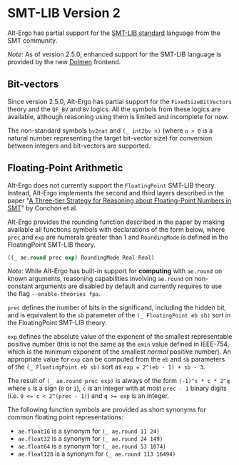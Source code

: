 
# SMT-LIB Version 2

Alt-Ergo has partial support for the [SMT-LIB
standard](http://smtlib.cs.uiowa.edu/papers/smt-lib-reference-v2.6-r2017-07-18.pdf)
language from the SMT community.

*Note*: As of version 2.5.0, enhanced support for the SMT-LIB language is
provided by the new [Dolmen](http://gbury.github.io/dolmen/) frontend.

## Bit-vectors

Since version 2.5.0, Alt-Ergo has partial support for the `FixedSizeBitVectors`
theory and the `QF_BV` and `BV` logics. All the symbols from these logics are
available, although reasoning using them is limited and incomplete for now.

The non-standard symbols `bv2nat` and `(_ int2bv n)` (where `n >
0` is a natural number representing the target bit-vector size) for conversion
between integers and bit-vectors are supported.

## Floating-Point Arithmetic

Alt-Ergo does not currently support the `FloatingPoint` SMT-LIB theory.
Instead, Alt-Ergo implements the second and third layers described in the paper
"[A Three-tier Strategy for Reasoning about Floating-Point Numbers in
SMT](https://inria.hal.science/hal-01522770)" by Conchon et al.

Alt-Ergo provides the rounding function described in the paper by making
available all functions symbols with declarations of the form below, where
`prec` and `exp` are numerals greater than 1 and `RoundingMode` is defined in
the FloatingPoint SMT-LIB theory.

```lisp
((_ ae.round prec exp) RoundingMode Real Real)
```

*Note*: While Alt-Ergo has built-in support for **computing** with `ae.round`
on known arguments, reasoning capabilities involving `ae.round` on non-constant
arguments are disabled by default and currently requires to use the flag
`--enable-theories fpa`.

`prec` defines the number of bits in the significand, including the hidden bit,
and is equivalent to the `sb` parameter of the `(_ FloatingPoint eb sb)` sort
in the FloatingPoint SMT-LIB theory.

`exp` defines the absolute value of the exponent of the smallest representable
positive number (this is not the same as the `emin` value defined in IEEE-754,
which is the minimum exponent of the smallest *normal* positive number). An
appropriate value for `exp` can be computed from the `eb` and `sb` parameters
of the `(_ FloatingPoint eb sb)` sort as `exp = 2^(eb - 1) + sb - 3`.

The result of `(_ ae.round prec exp)` is always of the form `(-1)^s * c * 2^q`
where `s` is a sign (`0` or `1`), `c` is an integer with at most `prec - 1`
binary digits (i.e. `0 <= c < 2^(prec - 1)`) and `q >= exp` is an integer.

The following function symbols are provided as short synonyms for common
floating point representations:

 - `ae.float16` is a synonym for `(_ ae.round 11 24)`
 - `ae.float32` is a synonym for `(_ ae.round 24 149)`
 - `ae.float64` is a synonym for `(_ ae.round 53 1074)`
 - `ae.float128` is a synonym for `(_ ae.round 113 16494)`
